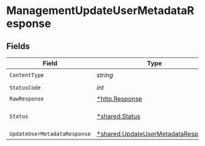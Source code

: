 # ManagementUpdateUserMetadataResponse


## Fields

| Field                                                                                   | Type                                                                                    | Required                                                                                | Description                                                                             |
| --------------------------------------------------------------------------------------- | --------------------------------------------------------------------------------------- | --------------------------------------------------------------------------------------- | --------------------------------------------------------------------------------------- |
| `ContentType`                                                                           | *string*                                                                                | :heavy_check_mark:                                                                      | N/A                                                                                     |
| `StatusCode`                                                                            | *int*                                                                                   | :heavy_check_mark:                                                                      | N/A                                                                                     |
| `RawResponse`                                                                           | [*http.Response](https://pkg.go.dev/net/http#Response)                                  | :heavy_minus_sign:                                                                      | N/A                                                                                     |
| `Status`                                                                                | [*shared.Status](../../models/shared/status.md)                                         | :heavy_minus_sign:                                                                      | Default error response                                                                  |
| `UpdateUserMetadataResponse`                                                            | [*shared.UpdateUserMetadataResponse](../../models/shared/updateusermetadataresponse.md) | :heavy_minus_sign:                                                                      | OK                                                                                      |